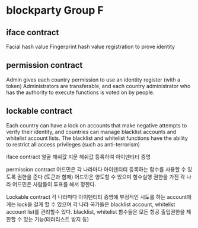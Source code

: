 # blockparty Group F


## iface contract
Facial hash value Fingerprint hash value registration to prove identity

## permission contract
Admin gives each country permission to use an identity register (with a token)
Administrators are transferable, and each country administrator who has the authority to execute functions is voted on by people.

## lockable contract
Each country can have a lock on accounts that make negative attempts to verify their identity, and countries can manage blacklist accounts and whitelist account lists.
The blacklist and whitelist functions have the ability to restrict all access privileges (such as anti-terrorism)


iface contract
얼굴 해쉬값 지문 해쉬값 등록하여 아이덴티티 증명

permission contract
어드민은 각 나라마다 아이덴티티 등록하는 함수를 사용할 수 있도록 권한을 준다 (토큰과 함께)
어드민은 양도할 수 있으며 함수실행 권한을 가진 각 나라 어드민은 사람들이 투표를 해서 정한다.

Lockable contract
각 나라마다 아이덴티티 증명에 부정적인 시도를 하는 account에게는 lock을 걸게 할 수 있으며 각 나라 국가들은 blacklist account, whitelist account list를 관리할수 있다.
blacklist, whitelist 함수들은 모든 항공 출입권한을 제한할 수 있는 기능(테러리스트 방지 등)